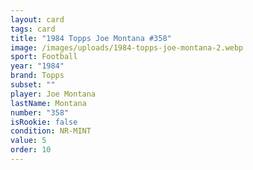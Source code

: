 ```yaml
---
layout: card
tags: card
title: "1984 Topps Joe Montana #358"
image: /images/uploads/1984-topps-joe-montana-2.webp
sport: Football
year: "1984"
brand: Topps
subset: ""
player: Joe Montana
lastName: Montana
number: "358"
isRookie: false
condition: NR-MINT
value: 5
order: 10
---
```


